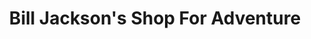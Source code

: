 ---
title: "Bill Jackson's Shop For Adventure"
url: /pinellas-park/bill-jacksons-shop-for-adventure/
shop: Jagd
---